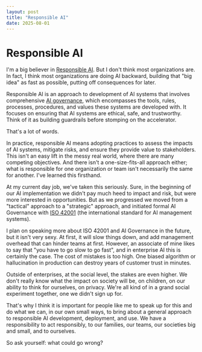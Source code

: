 ```yaml
---
layout: post
title: "Responsible AI"
date: 2025-08-01
---
```


# Responsible AI
I'm a big believer in [Responsible AI](https://www.ibm.com/think/topics/responsible-ai). But I don't think most organizations are. In fact, I think most organizations are doing AI backward, building that "big idea" as fast as possible, putting off consequences for later. 

Responsible AI is an approach to development of AI systems that involves comprehensive [AI governance](https://www.ibm.com/think/topics/ai-governance), which encompasses the tools, rules, processes, procedures, and values these systems are developed with. It focuses on ensuring that AI systems are ethical, safe, and trustworthy. Think of it as building guardrails before stomping on the accelerator. 

That's a lot of words. 

In practice, responsible AI means adopting practices to assess the impacts of AI systems, mitigate risks, and ensure they provide value to stakeholders. This isn't an easy lift in the messy real world, where there are many competing objectives. And there isn't a one-size-fits-all approach either; what is responsible for one organization or team isn't necessarily the same for another. I've learned this firsthand.

At my current day job, we've taken this seriously. Sure, in the beginning of our AI implementation we didn't pay much heed to impact and risk, but were more interested in opportunities. But as we progressed we moved from a "tactical" approach to a "strategic" approach, and initiated formal AI Governance with [ISO 42001](https://www.iso.org/standard/42001) (the international standard for AI management systems). 

I plan on speaking more about ISO 42001 and AI Governance in the future, but it isn't very sexy. At first, it will slow things down, and add management overhead that can hinder teams at first. However, an associate of mine likes to say that "you have to go slow to go fast", and in enterprise AI this is certainly the case. The cost of mistakes is too high. One biased algorithm or hallucination in production can destroy years of customer trust in minutes.

Outside of enterprises, at the social level, the stakes are even higher. We don't really know what the impact on society will be, on children, on our ability to think for ourselves, on privacy. We're all kind of in a grand social experiment together, one we didn't sign up for.

That's why I think it is important for people like me to speak up for this and do what we can, in our own small ways, to bring about a general approach to responsible AI development, deployment, and use. We have a responsibility to act responsibly, to our families, our teams, our societies big and small, and to ourselves. 

So ask yourself: what could go wrong?